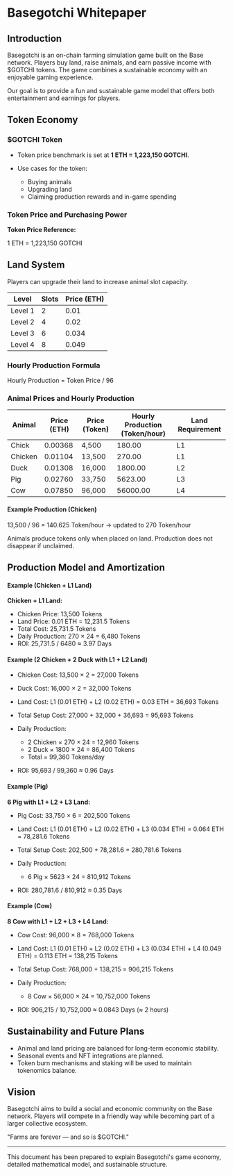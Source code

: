 # Basegotchi Whitepaper

## Introduction

Basegotchi is an on-chain farming simulation game built on the Base network. Players buy land, raise animals, and earn passive income with \$GOTCHI tokens. The game combines a sustainable economy with an enjoyable gaming experience.

Our goal is to provide a fun and sustainable game model that offers both entertainment and earnings for players.

## Token Economy

### \$GOTCHI Token

* Token price benchmark is set at **1 ETH = 1,223,150 GOTCHI**.
* Use cases for the token:

  * Buying animals
  * Upgrading land
  * Claiming production rewards and in-game spending

### Token Price and Purchasing Power

**Token Price Reference:**

1 ETH = 1,223,150 GOTCHI

## Land System

Players can upgrade their land to increase animal slot capacity.

| Level   | Slots |Price (ETH) |
| ------- | ----- | ----------- |
| Level 1 | 2     |0.01        |
| Level 2 | 4     |0.02        |
| Level 3 | 6     |0.034       |
| Level 4 | 8     |0.049       |




### Hourly Production Formula

Hourly Production = Token Price / 96

### Animal Prices and Hourly Production

| Animal  | Price (ETH) | Price (Token) | Hourly Production (Token/hour) | Land Requirement |
| ------- | ----------- | ------------- | ------------------------------ | ---------------- |
| Chick   | 0.00368     | 4,500         | 180.00                         | L1               |
| Chicken | 0.01104     | 13,500        | 270.00                         | L1               |
| Duck    | 0.01308     | 16,000        | 1800.00                        | L2               |
| Pig     | 0.02760     | 33,750        | 5623.00                        | L3               |
| Cow     | 0.07850     | 96,000        | 56000.00                       | L4               |

#### Example Production (Chicken)

13,500 / 96 = 140.625 Token/hour → updated to 270 Token/hour

Animals produce tokens only when placed on land. Production does not disappear if unclaimed.

## Production Model and Amortization


#### Example (Chicken + L1 Land)

**Chicken + L1 Land:**

* Chicken Price: 13,500 Tokens
* Land Price: 0.01 ETH = 12,231.5 Tokens
* Total Cost: 25,731.5 Tokens
* Daily Production: 270 × 24 = 6,480 Tokens
* ROI: 25,731.5 / 6480 ≈ 3.97 Days

#### Example (2 Chicken + 2 Duck with L1 + L2 Land)

* Chicken Cost: 13,500 × 2 = 27,000 Tokens
* Duck Cost: 16,000 × 2 = 32,000 Tokens
* Land Cost: L1 (0.01 ETH) + L2 (0.02 ETH) = 0.03 ETH = 36,693 Tokens
* Total Setup Cost: 27,000 + 32,000 + 36,693 = 95,693 Tokens
* Daily Production:

  * 2 Chicken × 270 × 24 = 12,960 Tokens
  * 2 Duck × 1800 × 24 = 86,400 Tokens
  * Total = 99,360 Tokens/day
* ROI: 95,693 / 99,360 ≈ 0.96 Days

#### Example (Pig)

**6 Pig with L1 + L2 + L3 Land:**

* Pig Cost: 33,750 × 6 = 202,500 Tokens
* Land Cost: L1 (0.01 ETH) + L2 (0.02 ETH) + L3 (0.034 ETH) = 0.064 ETH = 78,281.6 Tokens
* Total Setup Cost: 202,500 + 78,281.6 = 280,781.6 Tokens
* Daily Production:

  * 6 Pig × 5623 × 24 = 810,912 Tokens
* ROI: 280,781.6 / 810,912 ≈ 0.35 Days

#### Example (Cow)

**8 Cow with L1 + L2 + L3 + L4 Land:**

* Cow Cost: 96,000 × 8 = 768,000 Tokens
* Land Cost: L1 (0.01 ETH) + L2 (0.02 ETH) + L3 (0.034 ETH) + L4 (0.049 ETH) = 0.113 ETH = 138,215 Tokens
* Total Setup Cost: 768,000 + 138,215 = 906,215 Tokens
* Daily Production:

  * 8 Cow × 56,000 × 24 = 10,752,000 Tokens
* ROI: 906,215 / 10,752,000 ≈ 0.0843 Days (≈ 2 hours)

## Sustainability and Future Plans

* Animal and land pricing are balanced for long-term economic stability.
* Seasonal events and NFT integrations are planned.
* Token burn mechanisms and staking will be used to maintain tokenomics balance.

## Vision

Basegotchi aims to build a social and economic community on the Base network. Players will compete in a friendly way while becoming part of a larger collective ecosystem.

"Farms are forever — and so is \$GOTCHI."

---

This document has been prepared to explain Basegotchi's game economy, detailed mathematical model, and sustainable structure.
